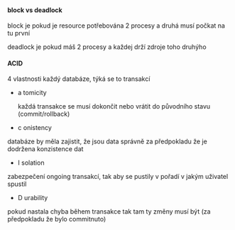 #### block vs deadlock
block je pokud je resource potřebována 2 procesy a druhá musí počkat na tu první

deadlock je pokud máš 2 procesy a každej drží zdroje toho druhýho

#### ACID

4 vlastnosti každý databáze, týká se to transakcí
- a tomicity

  každá transakce se musí dokončit nebo vrátit do původního stavu (commit/rollback)
- c onistency

databáze by měla zajistit, že jsou data správně za předpokladu že je dodržena konzistence dat
- I solation

zabezpečení ongoing transakcí, tak aby se pustily v pořadí v jakým uživatel spustil
- D urability

pokud nastala chyba během transakce tak tam ty změny musí být (za předpokladu že bylo commitnuto)
